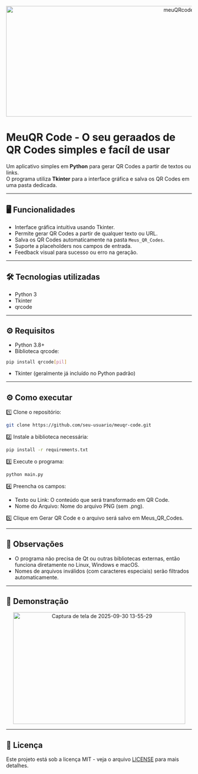 <p align= "center">
<img width="920" height="300" alt="meuQRcode" src="https://github.com/user-attachments/assets/efa820e4-2456-475c-8c17-c4408038b645" />
</p>

# MeuQR Code - O seu geraados de QR Codes simples e facíl de usar

Um aplicativo simples em **Python** para gerar QR Codes a partir de textos ou links.  
O programa utiliza **Tkinter** para a interface gráfica e salva os QR Codes em uma pasta dedicada.

---

## 🖥️ Funcionalidades

- Interface gráfica intuitiva usando Tkinter.
- Permite gerar QR Codes a partir de qualquer texto ou URL.
- Salva os QR Codes automaticamente na pasta `Meus_QR_Codes`.
- Suporte a placeholders nos campos de entrada.
- Feedback visual para sucesso ou erro na geração.

---

## 🛠 Tecnologias utilizadas
- Python 3
- Tkinter
- qrcode

---

## ⚙️ Requisitos

- Python 3.8+
- Biblioteca qrcode:
```bash
pip install qrcode[pil]
```
- Tkinter (geralmente já incluído no Python padrão)

---

## ⚙️ Como executar

1️⃣ Clone o repositório:
```bash
git clone https://github.com/seu-usuario/meuqr-code.git
```
2️⃣ Instale a biblioteca necessária:
```bash
pip install -r requirements.txt
```
3️⃣ Execute o programa:
```bash
python main.py
```
4️⃣ Preencha os campos:
- Texto ou Link: O conteúdo que será transformado em QR Code.
- Nome do Arquivo: Nome do arquivo PNG (sem .png).

5️⃣ Clique em Gerar QR Code e o arquivo será salvo em Meus_QR_Codes.

---

## 📝 Observações

- O programa não precisa de Qt ou outras bibliotecas externas, então funciona diretamente no Linux, Windows e macOS.
- Nomes de arquivos inválidos (com caracteres especiais) serão filtrados automaticamente.

---

## 📸 Demonstração
<p  align= "center">
<img width="467" height="303" alt="Captura de tela de 2025-09-30 13-55-29" src="https://github.com/user-attachments/assets/81ad59c0-7b30-4645-a211-f3872f26c0a7" />
</p>

---

## 📄 Licença

Este projeto está sob a licença MIT - veja o arquivo [LICENSE](LICENSE) para mais detalhes.
